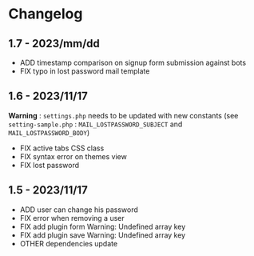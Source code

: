 # Changelog

## 1.7 - 2023/mm/dd

- ADD timestamp comparison on signup form submission against bots
- FIX typo in lost password mail template

## 1.6 - 2023/11/17

**Warning** : `settings.php` needs to be updated with new constants (see `setting-sample.php` : `MAIL_LOSTPASSWORD_SUBJECT` and `MAIL_LOSTPASSWORD_BODY`)

- FIX active tabs CSS class
- FIX syntax error on themes view
- FIX lost password

## 1.5 - 2023/11/17

- ADD user can change his password
- FIX error when removing a user
- FIX add plugin form Warning: Undefined array key
- FIX add plugin save Warning: Undefined array key
- OTHER dependencies update
